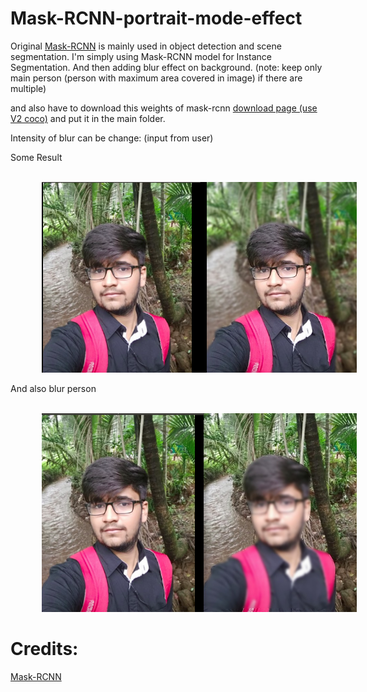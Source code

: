 # Mask-RCNN-portrait-mode-effect

Original [Mask-RCNN](https://github.com/matterport/Mask_RCNN) is mainly used in object detection and scene segmentation.
I'm simply using Mask-RCNN model for Instance Segmentation. And then adding blur effect on background.
(note: keep only main person (person with maximum area covered in image) if there are multiple)

and also have to download this weights of mask-rcnn [download page (use V2 coco)](https://github.com/matterport/Mask_RCNN/releases) and put it in the main folder.

Intensity of blur can be change: (input from user)

Some Result

<br><img src="ss1.png" style="width:auto ; height: auto; margin-left: 50px; " /> <br>

And also blur person 

<br><img src="ss2.png" style="width:auto ; height: auto; margin-left: 50px; " /> <br>


# Credits:

[Mask-RCNN](https://github.com/matterport/Mask_RCNN) 
